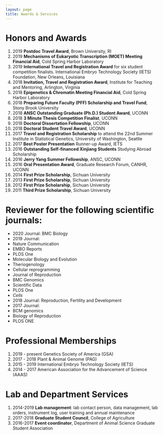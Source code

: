 ```yaml
---
layout: page
title: Awards & Services
---
```


# Honors and Awards
1. 2019 **Postdoc Travel Award**, Brown University, RI 
2. 2019 **Mechanisms of Eukaryotic Transcription (MOET) Meeting Financial Aid**, Cold Spring Harbor Laboratory    
2.	2019 **International Travel and Registration Award** for six student competition finalists. International Embryo Technology Society (IETS) Foundation, New Orleans, Louisiana  
3.	2018 **Invitation, Travel and Registration Award**, Institute for Teaching and Mentoring, Arlington, Virginia  
4.	2018 **Epigenetics & Chromatin Meeting Financial Aid**, Cold Spring Harbor Laboratory  
5.	2018 **Preparing Future Faculty (PFF) Scholarship and Travel Fund**, Stony Brook University  
6.	2018 **ANSC Outstanding Graduate (Ph.D.) Student Award**, UCONN  
7.	2018 **3 Minute Thesis Competition Finalist**, UCONN  
8.	2018 **Doctoral Dissertation Fellowship**, UCONN  
9.	2018 **Doctoral Student Travel Award**, UCONN  
10.	2017 **Travel and Registration Scholarship** to attend the 22nd Summer Institute in Statistical Genetics, University of Washington, Seattle 
11.	2017 **Best Poster Presentation** Runner-up Award, IETS 
12.	2016 **Outstanding Self-financed Xinjiang Students** Studying Abroad Scholarship  
13.	2016 **Jerry Yang Summer Fellowship**, ANSC, UCONN 
14.	2016 **Oral Presentation Award**, Graduate Research Forum, CANHR, UCONN  
15. 2014 **First Prize Scholarship**, Sichuan University 
16. 2013 **First Prize Scholarship**, Sichuan University  
17. 2012 **First Prize Scholarship**, Sichuan University 
18.	2011 **Third Prize Scholarship**, Sichuan University



# Reviewer for the following scientific journals:
*	2020 Journal: BMC Biology
*	2019 Journal: 
 * Nature Communication  
 * EMBO Reports 
 * PLOS One
 * Molecular Biology and Evolution 
 * Theriogenology  
 * Cellular reprogramming  
 * Journal of Reproduction  
 * BMC Genomics  
 * Scientific Data  
 * PLOS One  
 * 	_Cells_
*	2018 Journal: Reproduction, Fertility and Development
*	2017 Journal: 
 * BCM genomics  
 * Biology of Reproduction
 * PLOS ONE

# Professional Memberships
1.	2019 - present Genetics Society of America (GSA)
2.	2017 - 2018 Plant & Animal Genome (PAG)
3.	2015 - 2019 International Embryo Technology Society (IETS)
4.	2014 - 2017 American Association for the Advancement of Science (AAAS)

# Lab and Department Services
1.	2014-2019 **Lab management**: lab contact person, data management, lab orders, instrument log, user training and annual maintenance
2.	2017-2018 **Graduate Student Council**, College of Agriculture 
3.	2016-2017 **Event coordinator**, Department of Animal Science Graduate Student Association   
